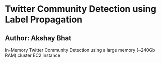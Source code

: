 Twitter Community Detection using Label Propagation
===================

Author: Akshay Bhat 
-----------------

In-Memory Twitter Community Detection using a large memory (~240Gb RAM) cluster EC2 instance